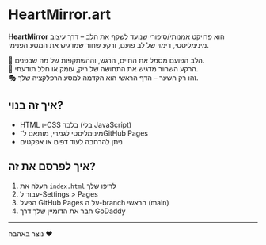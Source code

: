 
# HeartMirror.art

**HeartMirror** הוא פרויקט אמנותי/סיפורי שנועד לשקף את הלב – דרך עיצוב מינימליסטי, דימוי של לב פועם, ורקע שחור שמדגיש את המסע הפנימי.

🔴 הלב הפועם מסמל את החיים, הרגש, וההשתקפות של מה שבפנים.  
🌌 הרקע השחור מדגיש את התחושה של ריק, עומק או חלל תודעתי.  
🎭 זהו רק השער – הדף הראשי הוא הקדמה למסע הרפלקציה שלך.

## איך זה בנוי?
- HTML ו-CSS בלבד (בלי JavaScript)
- מינימליסטי לגמרי, מותאם ל־GitHub Pages
- ניתן להרחבה לעוד דפים או אפקטים

## איך לפרסם את זה?
1. העלה את `index.html` לריפו שלך
2. עבור ל-Settings > Pages
3. הפעל GitHub Pages על ה-branch הראשי (main)
4. חבר את הדומיין שלך דרך GoDaddy

---

נוצר באהבה ❤️
